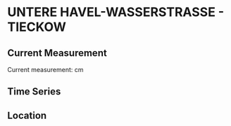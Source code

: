 # UNTERE HAVEL-WASSERSTRASSE - TIECKOW

## Current Measurement

Current measurement: <Value topic="rivers/pegel-online/UHW/TIECKOW/measurementValue"/> cm

## Time Series

<TimeSeries topic="rivers/pegel-online/UHW/TIECKOW/measurementValue" period="week" />

## Location

<WorldMap>
  <Marker lat="52.47272941273368" lon="12.44750345418973" labelTopic="rivers/pegel-online/UHW/TIECKOW/measurementValue" />
</WorldMap>
